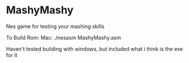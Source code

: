 # MashyMashy
Nes game for testing your mashing skills

To Build Rom:
Mac:
./nesasm MashyMashy.asm

Haven't tested building with windows, but included what i think is the exe for it
